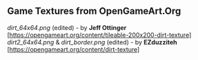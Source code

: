 ## Game Textures from OpenGameArt.Org

*dirt_64x64.png* (edited) - by **Jeff Ottinger** [https://opengameart.org/content/tileable-200x200-dirt-texture]
*dirt2_64x64.png* & *dirt_border.png* (edited) - by **EZduzziteh** [https://opengameart.org/content/dirt-texture]
